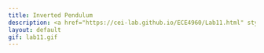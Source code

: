 ```yaml
---
title: Inverted Pendulum
description: <a href="https://cei-lab.github.io/ECE4960/Lab11.html" style="color:#FFCC00;">Lab 11</a>
layout: default
gif: lab11.gif
---
```

